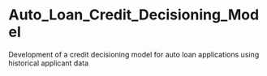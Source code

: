 # Auto_Loan_Credit_Decisioning_Model
 Development of a credit decisioning model for auto loan applications using historical applicant data
